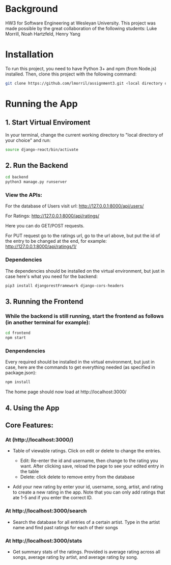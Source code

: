 # Background
HW3 for Software Engineering at Wesleyan University. This project was made possible by the great collaboration of the following students: Luke Morrill, Noah Hartzfeld, Henry Yang

# Installation
To run this project, you need to have Python 3+ and npm (from Node.js) installed.
Then, clone this project with the following command:
```bash
git clone https://github.com/lmorril/assignment3.git <local directory of your choice>
```

# Running the App

## 1. Start Virtual Enviroment
In your terminal, change the current working directory to "local directory of your choice" and run:
```bash
source django-react/bin/activate
```

## 2. Run the Backend
```bash
cd backend
python3 manage.py runserver
```

### View the APIs:
For the database of Users visit url:
http://127.0.0.1:8000/api/users/

For Ratings:
http://127.0.0.1:8000/api/ratings/

Here you can do GET/POST requests.

For PUT request go to the ratings url, go to the url above, but put the id of the entry to be changed at the end, for example:
http://127.0.0.1:8000/api/ratings/1/

### Dependencies

The dependencies should be installed on the virtual environment, but just in case here's what you need for the backend:
```bash
pip3 install djangorestFramework django-cors-headers
```

## 3. Running the Frontend

### While the backend is still running, start the frontend as follows (in another terminal for example):
```bash
cd frontend
npm start
```

### Denpendencies
Every required should be installed in the virtual environment,
but just in case, here are the commands to get everything needed (as specified in package.json):
```bash
npm install
```
The home page should now load at http://localhost:3000/

## 4. Using the App

## Core Features:

### At (http://localhost:3000/)
  - Table of viewable ratings. Click on edit or delete to change the entries.

     - Edit: Re-enter the id and username, then change to the rating you want. After clicking save, reload the page to see your edited entry in the table
     - Delete: click delete to remove entry from the database

  - Add your new rating by enter your id, username, song, artist, and rating to create a new rating in the app. Note that you can only add ratings that ate 1-5 and if you enter the correct ID.

### At http://localhost:3000/search

  - Search the database for all entries of a certain artist. Type in the artist name and find past ratings for each of their songs

### At http://localhost:3000/stats

  - Get summary stats of the ratings. Provided is average rating across all songs, average rating by artist, and average rating by song.
